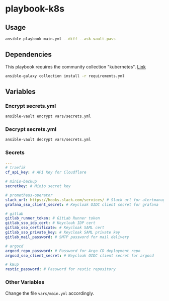 # playbook-k8s

## Usage

```bash
ansible-playbook main.yml --diff --ask-vault-pass
```

## Dependencies

This playbook requires the community collection "kubernetes". [Link](https://github.com/ansible-collections/community.kubernetes)

```bash
ansible-galaxy collection install -r requirements.yml
```

## Variables

### Encrypt secrets.yml

```bash
ansible-vault encrypt vars/secrets.yml
```

### Decrypt secrets.yml

```bash
ansible-vault decrypt vars/secrets.yml
```

### Secrets

```yaml
---
# traefik
cf_api_key: # API Key for Cloudflare

# minio-backup
secretkey: # Minio secret key

# prometheus-operator
slack_url: https://hooks.slack.com/services/ # Slack url for alertmanager notifications
grafana_sso_client_secret: # Keycloak OIDC client secret for grafana

# gitlab
gitlab_runner_token: # GitLab Runner token
gitlab_sso_idp_cert: # Keycloak IDP cert
gitlab_sso_certificate: # Keycloak SAML cert
gitlab_sso_private_key: # Keycloak SAML private key
gitlab_mail_password: # SMTP password for mail delivery

# argocd
argocd_repo_password: # Password for Argo CD deployment repo
argocd_sso_client_secret: # Keycloak OIDC client secret for argocd

# k8up
restic_password: # Password for restic repository
```

### Other Variables

Change the file `vars/main.yml` accordingly.
